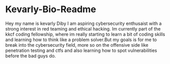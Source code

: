 # Kevarly-Bio-Readme

Hey my name is kevarly Diby I  am aspiring cybersecurity enthusaist with a strong interest in red teaming and ethical hacking. Im currently part of the kkcf coding fellowship, where im really starting to learn a bit of coding skills and learning how to think like a problem solver.But my goals is for me to break into the cybersecurity field, more so on the offensive side like penetration testing and ctfs and also learning how to spot vulnerabilities before the bad guys do.
